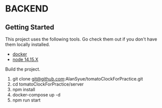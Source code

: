 # BACKEND

## Getting Started

This project uses the following tools. Go check them out if you don't have them locally installed.

- [docker](https://www.docker.com/)
- [node 14.15.X](https://nodejs.org/en/)

Build the project.

1. git clone git@github.com:AlanSyue/tomatoClockForPractice.git
2. cd tomatoClockForPractice/server
3. npm install
4. docker-compose up -d
5. npm run start
